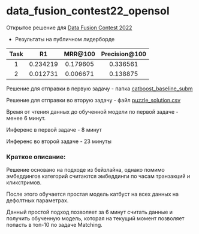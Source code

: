 # data_fusion_contest22_opensol
Открытое решение для [Data Fusion Contest 2022](https://ods.ai/tracks/data-fusion-2022-competitions)

* Результаты на публичном лидерборде 

| Task | R1 | MRR@100 | Precision@100 |
| :---: | :---: | :---: | :---: |
| 1 | 0.234219 | 0.179605 | 0.336561 |
| 2 | 0.012731 | 0.006671 | 0.138875 |

Решение для отправки в первую задачу - папка [catboost_baseline_subm](catboost_baseline_subm)

Решение для отправки во вторую задачу - файл [puzzle_solution.csv](puzzle_solution.csv)

Время от чтения данных до обученной модели по первой задаче - менее 6 минут.

Инференс в первой задаче - 8 минут

Инференс во второй задаче - 23 минуты

### Краткое описание:

Решение основано на подходе из бейзлайна, однако помимо эмбеддингов категорий считаются эмбеддинги по часам транзакций и кликстримов.

После этого обучается простая модель катбуст на всех данных на дефолтных параметрах.

Данный простой подход позволяет за 6 минут считать данные и получить обученную модель, которая на текущий момент позволяет попасть в топ-10 по задаче Matching.
